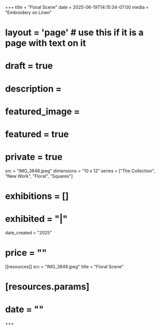 +++
title = "Floral Scene"
date = 2025-06-19T14:15:34-07:00
media = "Embroidery on Linen"
# layout = 'page' # use this if it is a page with text on it
# draft = true
# description = 
# featured_image = 
# featured = true
# private = true
src = "IMG_3848.jpeg"
dimensions = "10 x 12"
series = ["The Collection", "New Work", "Floral", "Squares"]
# exhibitions = []
# exhibited = "|"
date_created = "2025"
# price = ""
[[resources]]
  src = "IMG_3848.jpeg"
  title = "Floral Scene"
#   [resources.params]
#   date = ""
+++